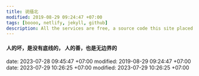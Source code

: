 ```yaml
---
title: 说缅北
modified: 2019-08-29 09:24:47 +07:00
tags: [boooo, netlify, jekyll, github]
description: All the services are free, a source code this site placed on github repository and intergration with netlify service, another service that you can use is github page for hosting your own static site.
---
```


#### 人的坏，是没有底线的， 人的善，也是无边界的
date: 2023-07-28 09:45:47 +07:00
modified: 2019-08-29 09:24:47 +07:00
date: 2023-07-29 10:26:25  +07:00
modified: 2023-07-29 10:26:25 +07:00
